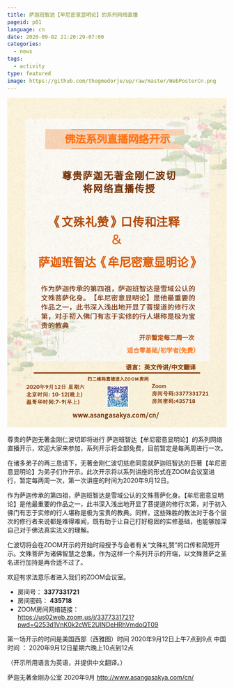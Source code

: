 ```yaml
---
title: 萨迦班智达【牟尼密意显明论】的系列网络直播
pageid: p01
language: cn
date: 2020-09-02 21:20:29-07:00
categories:
  - news
tags:
  - activity
type: featured
image: https://github.com/thogmedorje/up/raw/master/WebPosterCn.png
---
```

![](https://github.com/thogmedorje/up/raw/master/WebPosterCn.png)

尊贵的萨迦无著金刚仁波切即将进行
萨迦班智达【牟尼密意显明论】的系列网络直播开示，欢迎大家来参加，系列开示将全部免费，目前暂定是每两周进行一次。

在诸多弟子的再三恳请下，无著金刚仁波切慈悲同意就萨迦班智达的巨著【牟尼密意显明论】为弟子们作开示。此次开示将以系列讲座的形式在ZOOM会议室进行，暂定每两周一次，第一次讲座的时间为2020年9月12日。

作为萨迦传承的第四祖，萨迦班智达是雪域公认的文殊菩萨化身。【牟尼密意显明论】是他最重要的作品之一，此书深入浅出地开显了菩提道的修行次第，对于初入佛门有志于实修的行人堪称是极为宝贵的教典。同样，这些殊胜的教法对于各个层次的修行者来说都是难得难闻，既有助于让自己打好稳固的实修基础，也能够加深自己对于佛法真实法义的理解。

仁波切将会在ZOOM开示的开始时段授予与会者有关“文殊礼赞”的口传和简短开示。文殊菩萨为诸佛智慧之总集，作为这样一个系列开示的开端，以文殊菩萨之圣名进行加持是再合适不过了。

欢迎有求法意乐者进入我们的ZOOM会议室。

- 房间号： **3377331721**
- 房间密码： **435718**
- ZOOM房间网络链接：  
<https://us02web.zoom.us/j/3377331721?pwd=Q253d1VnK0k2cWE2UlNDeHRhVmdoQT09>

第一场开示的时间是美国西部（西雅图）时间 2020年9月12日上午7点到9点
中国时间 ： 2020年9月12日星期六晚上10点到12点

（开示所用语言为英语，并提供中文翻译。）

萨迦无著金刚办公室
2020年9月
<http://www.asangasakya.com/cn/>
